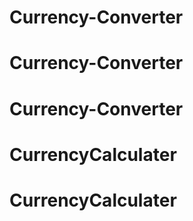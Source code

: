# Currency-Converter
# Currency-Converter
# Currency-Converter
# CurrencyCalculater
# CurrencyCalculater
